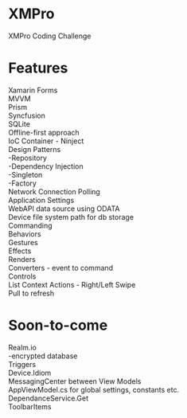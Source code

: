 # XMPro
XMPro Coding Challenge

# Features

Xamarin Forms</br>
MVVM</br>
Prism</br>
Syncfusion</br>
SQLite</br>
Offline-first approach</br>
IoC Container - Ninject</br>
Design Patterns</br>
-Repository</br>
-Dependency Injection</br>
-Singleton</br>
-Factory</br>
Network Connection Polling</br>
Application Settings</br>
WebAPI data source using ODATA</br>
Device file system path for db storage</br>
Commanding</br>
Behaviors</br>
Gestures</br>
Effects</br>
Renders</br>
Converters - event to command</br>
Controls</br>
List Context Actions - Right/Left Swipe</br>
Pull to refresh</br>


# Soon-to-come
Realm.io</br>
-encrypted database</br>
Triggers</br>
Device.Idiom</br>
MessagingCenter between View Models</br>
AppViewModel.cs for global settings, constants etc.</br>
DependanceService.Get<T></br>
ToolbarItems</br>


